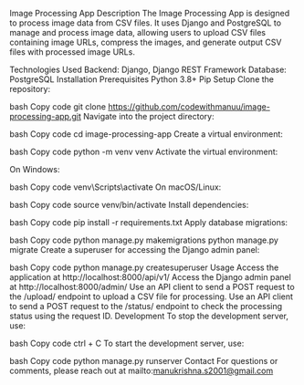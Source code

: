 Image Processing App
Description
The Image Processing App is designed to process image data from CSV files. It uses Django and PostgreSQL to manage and process image data, allowing users to upload CSV files containing image URLs, compress the images, and generate output CSV files with processed image URLs.

Technologies Used
Backend: Django, Django REST Framework
Database: PostgreSQL
Installation
Prerequisites
Python 3.8+
Pip
Setup
Clone the repository:

bash
Copy code
git clone https://github.com/codewithmanuu/image-processing-app.git
Navigate into the project directory:

bash
Copy code
cd image-processing-app
Create a virtual environment:

bash
Copy code
python -m venv venv
Activate the virtual environment:

On Windows:

bash
Copy code
venv\Scripts\activate
On macOS/Linux:

bash
Copy code
source venv/bin/activate
Install dependencies:

bash
Copy code
pip install -r requirements.txt
Apply database migrations:

bash
Copy code
python manage.py makemigrations
python manage.py migrate
Create a superuser for accessing the Django admin panel:

bash
Copy code
python manage.py createsuperuser
Usage
Access the application at http://localhost:8000/api/v1/
Access the Django admin panel at http://localhost:8000/admin/
Use an API client to send a POST request to the /upload/ endpoint to upload a CSV file for processing.
Use an API client to send a POST request to the /status/ endpoint to check the processing status using the request ID.
Development
To stop the development server, use:

bash
Copy code
ctrl + C
To start the development server, use:

bash
Copy code
python manage.py runserver
Contact
For questions or comments, please reach out at mailto:manukrishna.s2001@gmail.com